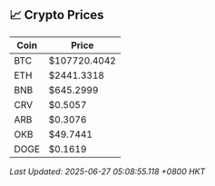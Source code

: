 ## 📈 Crypto Prices

| Coin | Price |
| ---- | ----- |
| BTC | $107720.4042 |
| ETH | $2441.3318 |
| BNB | $645.2999 |
| CRV | $0.5057 |
| ARB | $0.3076 |
| OKB | $49.7441 |
| DOGE | $0.1619 |

_Last Updated: 2025-06-27 05:08:55.118 +0800 HKT_